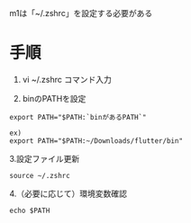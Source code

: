 m1は「~/.zshrc」を設定する必要がある

# 手順
1. vi ~/.zshrc コマンド入力

2. binのPATHを設定

```
export PATH="$PATH:`binがあるPATH`"
```

```
ex)
export PATH="$PATH:~/Downloads/flutter/bin"
```

3.設定ファイル更新

```
source ~/.zshrc
```

4.（必要に応じて）環境変数確認

```
echo $PATH
```